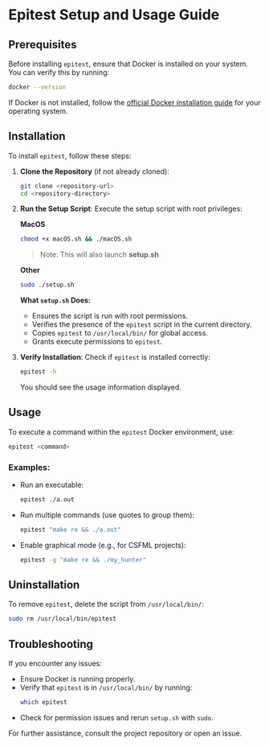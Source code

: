 # Epitest Setup and Usage Guide

## Prerequisites

Before installing `epitest`, ensure that Docker is installed on your system. You can verify this by running:

```bash
docker --version
```

If Docker is not installed, follow the [official Docker installation guide](https://docs.docker.com/get-docker/) for your operating system.

## Installation

To install `epitest`, follow these steps:

1. **Clone the Repository** (if not already cloned):

   ```bash
   git clone <repository-url>
   cd <repository-directory>
   ```

2. **Run the Setup Script**: Execute the setup script with root privileges:

    **MacOS**

    ```bash
    chmod +x macOS.sh && ./macOS.sh
    ```

    > Note: This will also launch **setup.sh**

    **Other**
   ```bash
   sudo ./setup.sh
   ```

   **What **``setup.sh``** Does:**

   - Ensures the script is run with root permissions.
   - Verifies the presence of the `epitest` script in the current directory.
   - Copies `epitest` to `/usr/local/bin/` for global access.
   - Grants execute permissions to `epitest`.

3. **Verify Installation**: Check if `epitest` is installed correctly:

   ```bash
   epitest -h
   ```

   You should see the usage information displayed.

## Usage

To execute a command within the `epitest` Docker environment, use:

```bash
epitest <command>
```

### Examples:

- Run an executable:

  ```bash
  epitest ./a.out
  ```

- Run multiple commands (use quotes to group them):

  ```bash
  epitest "make re && ./a.out"
  ```

- Enable graphical mode (e.g., for CSFML projects):

  ```bash
  epitest -g "make re && ./my_hunter"
  ```

## Uninstallation

To remove `epitest`, delete the script from `/usr/local/bin/`:

```bash
sudo rm /usr/local/bin/epitest
```

## Troubleshooting

If you encounter any issues:

- Ensure Docker is running properly.
- Verify that `epitest` is in `/usr/local/bin/` by running:
  ```bash
  which epitest
  ```
- Check for permission issues and rerun `setup.sh` with `sudo`.

For further assistance, consult the project repository or open an issue.

